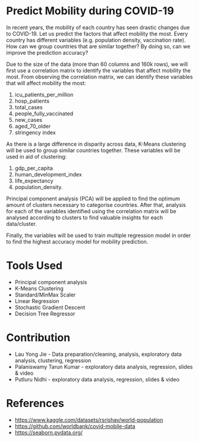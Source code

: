 # Predict Mobility during COVID-19
In recent years, the mobility of each country has seen drastic changes due to COVID-19. Let us predict the factors that affect mobility the most. Every country has different variables (e.g. population density, vaccination rate). How can we group countries that are similar together? By doing so, can we improve the prediction accuracy?

Due to the size of the data (more than 60 columns and 160k rows), we will first use a correlation matrix to identify the variables that affect mobility the most. From observing the correlation matrix, we can identify these variables that will affect mobility the most:
1. icu_patients_per_million
2. hosp_patients
3. total_cases
4. people_fully_vaccinated
5. new_cases
6. aged_70_older
7. stringency index

As there is a large difference in disparity across data, K-Means clustering will be used to group similar countries together. These variables will be used in aid of clustering: 
1. gdp_per_capita
2. human_development_index
3. life_expectancy
4. population_density. 

Principal component analysis (PCA) will be applied to find the optimum amount of clusters necessary to categorise countries. After that, analysis for each of the variables identified using the correlation matrix will be analysed according to clusters to find valuable insights for each data/cluster.

Finally, the variables will be used to train multiple regression model in order to find the highest accuracy model for mobility prediction.

# Tools Used
- Principal component analysis
- K-Means Clustering
- Standard/MinMax Scaler
- Linear Regression
- Stochastic Gradient Descent
- Decision Tree Regressor

# Contribution
- Lau Yong Jie - Data preparation/cleaning, analysis, exploratory data analysis, clustering, regression
- Palaniswamy Tarun Kumar - exploratory data analysis, regression, slides & video
- Putluru Nidhi - exploratory data analysis, regression, slides & video

# References
- https://www.kaggle.com/datasets/rsrishav/world-population
- https://github.com/worldbank/covid-mobile-data
- https://seaborn.pydata.org/
